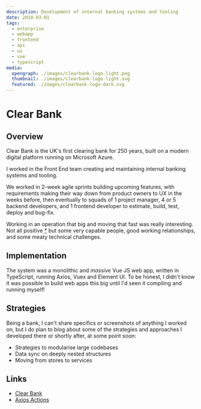 ```yaml
---
description: Development of internal banking systems and tooling
date: 2018-03-01
tags:
  - enterprise
  - webapp
  - frontend
  - api
  - ui
  - vue
  - typescript
media:
  opengraph: ./images/clearbank-logo-light.png
  thumbnail: ./images/clearbank-logo-light.svg
  featured: ./images/clearbank-logo-dark.svg
---
```


# Clear Bank

## Overview

Clear Bank is the UK's first clearing bank for 250 years, built on a modern digital platform running on Microsoft Azure.

I worked in the Front End team creating and maintaining internal banking systems and tooling.

We worked in 2-week agile sprints building upcoming features, with requirements making their way down from product owners to UX in the weeks before, then eventually to squads of 1 project manager, 4 or 5 backend developers, and 1 frontend developer to estimate, build, test, deploy and bug-fix.

Working in an operation that big and moving that fast was really interesting. Not all positive [*](https://www.glassdoor.co.uk/Reviews/Employee-Review-ClearBank-RVW23434145.htm) but some very capable people, good working relationships, and some meaty technical challenges.

## Implementation

The system was a monolithic and *massive* Vue JS web app, written in TypeScript, running Axios, Vuex and Element UI. To be honest, I didn't know it was possible to build web apps this big until I'd seen it compiling and running myself!

## Strategies

Being a bank, I can't share specifics or screenshots of anything I worked on, but I do plan to blog about some of the strategies and approaches I developed there or shortly after, at some point soon:

- Strategies to modularise large codebases
- Data sync on deeply nested structures
- Moving from stores to services


## Links

- [Clear Bank](https://clear.bank)
- [Axios Actions](/projects/open-source/axios-actions/)

